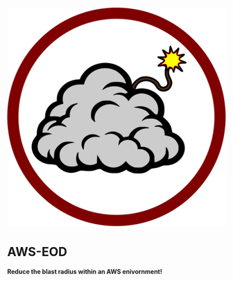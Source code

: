 ![AWS-EOD Logo](./img/aws-eod-logo.svg)

# AWS-EOD 

#### Reduce the blast radius within an AWS enivornment!
